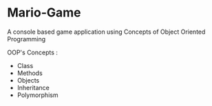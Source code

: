 # Mario-Game
A console based game application using Concepts of Object Oriented Programming

OOP's Concepts :
  - Class
  - Methods
  - Objects
  - Inheritance
  - Polymorphism
